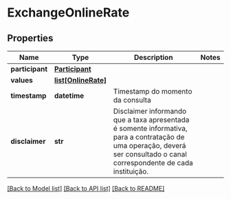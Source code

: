 # ExchangeOnlineRate

## Properties
Name | Type | Description | Notes
------------ | ------------- | ------------- | -------------
**participant** | [**Participant**](Participant.md) |  | 
**values** | [**list[OnlineRate]**](OnlineRate.md) |  | 
**timestamp** | **datetime** | Timestamp do momento da consulta | 
**disclaimer** | **str** | Disclaimer informando que a taxa apresentada é somente informativa, para a contratação de uma operação, deverá ser consultado o canal correspondente de cada instituição. | 

[[Back to Model list]](../README.md#documentation-for-models) [[Back to API list]](../README.md#documentation-for-api-endpoints) [[Back to README]](../README.md)

